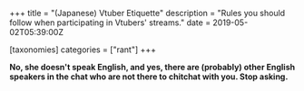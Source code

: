 +++
title = "(Japanese) Vtuber Etiquette"
description = "Rules you should follow when participating in Vtubers' streams."
date = 2019-05-02T05:39:00Z

[taxonomies]
categories = ["rant"]
+++

**No, she doesn't speak English, and yes, there are (probably) other English
speakers in the chat who are not there to chitchat with you. Stop asking.**
